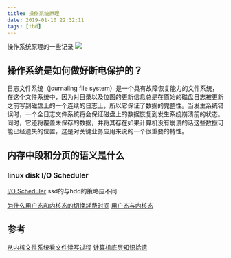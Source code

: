 ```yaml
---
title: 操作系统原理
date: 2019-01-10 22:32:11
tags: [tbd]
---
```


操作系统原理的一些记录
![](https://www.haldir66.ga/static/imgs/SouthMoravian_ZH-CN13384331455_1920x1080.jpg)
<!--more-->


## 操作系统是如何做好断电保护的？
日志文件系统（journaling file system）是一个具有故障恢复能力的文件系统，在这个文件系统中，因为对目录以及位图的更新信息总是在原始的磁盘日志被更新之前写到磁盘上的一个连续的日志上，所以它保证了数据的完整性。当发生系统错误时，一个全日志文件系统将会保证磁盘上的数据恢复到发生系统崩溃前的状态。同时，它还将覆盖未保存的数据，并将其存在如果计算机没有崩溃的话这些数据可能已经遗失的位置，这是对关键业务应用来说的一个很重要的特性。

## 内存中段和分页的语义是什么

### linux disk  I/O Scheduler
[I/O Scheduler](https://www.elastic.co/guide/en/elasticsearch/guide/current/hardware.html)
ssd的与hdd的策略应不同

[为什么用户态和内核态的切换耗费时间](https://www.cnblogs.com/gtarcoder/articles/5278074.html)
[用户态与内核态](https://www.cnblogs.com/bakari/p/5520860.html)


## 参考
[从内核文件系统看文件读写过程](http://www.cnblogs.com/huxiao-tee/p/4657851.html)
[计算机底层知识拾遗](https://blog.csdn.net/ITer_ZC/column/info/computer-os-network)
